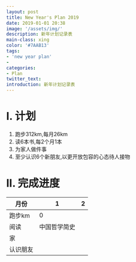 ```yaml
---
layout: post
title: New Year's Plan 2019
date: 2019-01-01 20:38
image: '/assets/img/'
description: 新年计划记录表
main-class: xing
color: '#7AAB13'
tags:
- 'new year plan'
- 
categories:
- Plan
twitter_text: 
introduction: 新年计划记录表
---
```


# I. 计划
1. 跑步312km,每月26km
2. 读6本书,每2个月1本
3. 为家人做件事
4. 至少认识6个新朋友,以更开放包容的心态待人接物

# II. 完成进度
|月份 |1 |2 |
|-----|---|---|
|跑步km| 0 |  |
|阅读| 中国哲学简史 |  |
|家|  |  |
|认识朋友|  |  |
